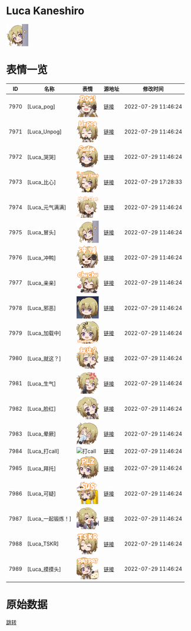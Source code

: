 # Luca Kaneshiro

<img src="./cover.png" height="60" alt="cover" />

# 表情一览

|ID|名称|表情|源地址|修改时间|
|----|----|----|----|----|
|7970|[Luca_pog]|<img src="./pic/007970_%5BLuca_pog%5D.png" height="60" alt="pog"/>|[链接](http://i0.hdslb.com/bfs/emote/790783bf8235fea5db7903452bd6237268781710.png)|2022-07-29 11:46:24|
|7971|[Luca_Unpog]|<img src="./pic/007971_%5BLuca_Unpog%5D.png" height="60" alt="Unpog"/>|[链接](http://i0.hdslb.com/bfs/emote/37a54709544a2bdaeb487a9245bdd4e40b531c95.png)|2022-07-29 11:46:24|
|7972|[Luca_哭哭]|<img src="./pic/007972_%5BLuca_哭哭%5D.png" height="60" alt="哭哭"/>|[链接](http://i0.hdslb.com/bfs/emote/c7598f242b4979555eafe890489961f4d4e2c57c.png)|2022-07-29 11:46:24|
|7973|[Luca_比心]|<img src="./pic/007973_%5BLuca_比心%5D.png" height="60" alt="比心"/>|[链接](http://i0.hdslb.com/bfs/emote/a2f1382ed15789ffe6d28f7066766e74c6973641.png)|2022-07-29 17:28:33|
|7974|[Luca_元气满满]|<img src="./pic/007974_%5BLuca_元气满满%5D.png" height="60" alt="元气满满"/>|[链接](http://i0.hdslb.com/bfs/emote/1618f9fc3cb07c410cb46297f5c0dde218830304.png)|2022-07-29 11:46:24|
|7975|[Luca_冒头]|<img src="./pic/007975_%5BLuca_冒头%5D.png" height="60" alt="冒头"/>|[链接](http://i0.hdslb.com/bfs/emote/ab54bc00cc3e24fb8db2ab7800833296276a5fa1.png)|2022-07-29 11:46:24|
|7976|[Luca_冲鸭]|<img src="./pic/007976_%5BLuca_冲鸭%5D.png" height="60" alt="冲鸭"/>|[链接](http://i0.hdslb.com/bfs/emote/8b88ef4e716c2704c3e1863aae9d35ef2349a790.png)|2022-07-29 11:46:24|
|7977|[Luca_亲亲]|<img src="./pic/007977_%5BLuca_亲亲%5D.png" height="60" alt="亲亲"/>|[链接](http://i0.hdslb.com/bfs/emote/236b31be2942a7815aa38041eab7366f31c37d9c.png)|2022-07-29 11:46:24|
|7978|[Luca_邪恶]|<img src="./pic/007978_%5BLuca_邪恶%5D.png" height="60" alt="邪恶"/>|[链接](http://i0.hdslb.com/bfs/emote/a25bf0fe6dbd5c956f8e1eaf5a3107a4c0a78554.png)|2022-07-29 11:46:24|
|7979|[Luca_加载中]|<img src="./pic/007979_%5BLuca_加载中%5D.png" height="60" alt="加载中"/>|[链接](http://i0.hdslb.com/bfs/emote/b25021cd4e196275b434e65aa12479b52a1dad2d.png)|2022-07-29 11:46:24|
|7980|[Luca_就这？]|<img src="./pic/007980_%5BLuca_就这？%5D.png" height="60" alt="就这？"/>|[链接](http://i0.hdslb.com/bfs/emote/b2c94df26c21ecd6a78046b903e3e6d321e4bccc.png)|2022-07-29 11:46:24|
|7981|[Luca_生气]|<img src="./pic/007981_%5BLuca_生气%5D.png" height="60" alt="生气"/>|[链接](http://i0.hdslb.com/bfs/emote/b4f47d0dd3ec0610d397b2355e1abbf88e0fb7fd.png)|2022-07-29 11:46:24|
|7982|[Luca_脸红]|<img src="./pic/007982_%5BLuca_脸红%5D.png" height="60" alt="脸红"/>|[链接](http://i0.hdslb.com/bfs/emote/a83358c92d366fc3e722f506b30dea2046eafcb0.png)|2022-07-29 11:46:24|
|7983|[Luca_晕厥]|<img src="./pic/007983_%5BLuca_晕厥%5D.png" height="60" alt="晕厥"/>|[链接](http://i0.hdslb.com/bfs/emote/86ff7ed16fb9e6df62c2c51c8a56bf6485c13286.png)|2022-07-29 11:46:24|
|7984|[Luca_打call]|<img src="./pic/007984_%5BLuca_打call%5D.png" height="60" alt="打call"/>|[链接](http://i0.hdslb.com/bfs/emote/e2e2d56e5e05aaefeee5c3fbb352cf5978e7a36f.png)|2022-07-29 11:46:24|
|7985|[Luca_拜托]|<img src="./pic/007985_%5BLuca_拜托%5D.png" height="60" alt="拜托"/>|[链接](http://i0.hdslb.com/bfs/emote/824a8cf1db276164601064297b98c2f4e1882ab6.png)|2022-07-29 11:46:24|
|7986|[Luca_可疑]|<img src="./pic/007986_%5BLuca_可疑%5D.png" height="60" alt="可疑"/>|[链接](http://i0.hdslb.com/bfs/emote/a48929de6f2179e9762fb123ad57d82e86c03a9e.png)|2022-07-29 11:46:24|
|7987|[Luca_一起锻炼！]|<img src="./pic/007987_%5BLuca_一起锻炼！%5D.png" height="60" alt="一起锻炼！"/>|[链接](http://i0.hdslb.com/bfs/emote/d47609020def4f137d4b18bf8b04573beee060c8.png)|2022-07-29 11:46:24|
|7988|[Luca_TSKR]|<img src="./pic/007988_%5BLuca_TSKR%5D.png" height="60" alt="TSKR"/>|[链接](http://i0.hdslb.com/bfs/emote/021a76de25d8c5d5e7f4266fb3bc7177ac0ae46d.png)|2022-07-29 11:46:24|
|7989|[Luca_摸摸头]|<img src="./pic/007989_%5BLuca_摸摸头%5D.png" height="60" alt="摸摸头"/>|[链接](http://i0.hdslb.com/bfs/emote/4128ca3cb9a41b376b47993b5989c39e0ca06842.png)|2022-07-29 11:46:24|

# 原始数据

[跳转](./raw.json)

